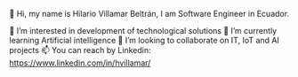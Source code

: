 👋 Hi, my name is Hilario Villamar Beltrán, I am Software Engineer in Ecuador.

👀 I’m interested in development of technological solutions
🌱 I’m currently learning Artificial intelligence
💞️ I’m looking to collaborate on IT, IoT and AI projects
📫 You can reach by Linkedin: https://www.linkedin.com/in/hvillamar/

<!---
hvillamardev/hvillamardev is a ✨ special ✨ repository because its `README.md` (this file) appears on your GitHub profile.
You can click the Preview link to take a look at your changes.
--->
